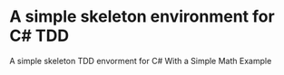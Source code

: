 # A simple skeleton environment for C# TDD 

A simple skeleton TDD envorment for C# 
With a Simple Math Example
